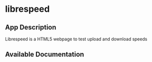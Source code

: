 # librespeed

## App Description

Librespeed is a HTML5 webpage to test upload and download speeds

## Available Documentation

